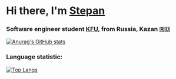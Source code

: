 # Hi there, I'm [Stepan](https://t.me/stepantishhen)
### Software engineer student [KFU](https://kpfu.ru), from Russia, Kazan 🇷🇺
[![Anurag's GitHub stats](https://github-readme-stats.vercel.app/api?username=stepantishhen&show_icons=true&theme=transparent)](https://github.com/stepantishhen/github-readme-stats)
### Language statistic:
[![Top Langs](https://github-readme-stats.vercel.app/api/top-langs/?username=stepantishhen&layout=compact&theme=vision-friendly-dark)](https://github.com/anuraghazra/github-readme-stats)
